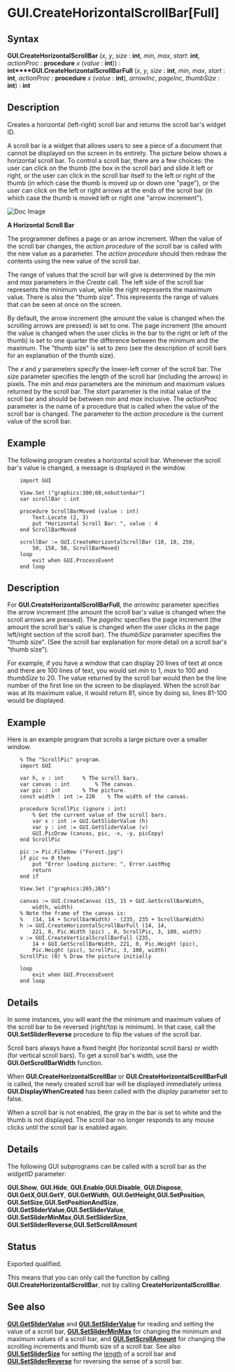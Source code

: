 
# GUI.CreateHorizontalScrollBar[Full]

## Syntax
**GUI.CreateHorizontalScrollBar** (_x_, _y_, _size_ : **int**,    _min_, _max_, _start_: **int**, _actionProc_ : **procedure** _x_ (_value_ : **int**)) : **int****GUI.CreateHorizontalScrollBarFull** (_x_, _y_, _size_ : **int**,    _min_, _max_, _start_ : **int**,    _actionProc_ : **procedure** _x_ (_value_ : **int**),    _arrowInc_, _pageInc_, _thumbSize_ : **int**) : **int**

## Description
Creates a horizontal (left-right) scroll bar and returns the scroll bar's widget ID. 

A scroll bar is a widget that allows users to see a piece of a document that cannot be displayed on the screen in its entirety. The picture below shows a horizontal scroll bar. To control a scroll bar, there are a few choices: the user can click on the thumb (the box in the scroll bar) and slide it left or right, or the user can click in the scroll bar itself to the left or right of the thumb (in which case the thumb is moved up or down one "page"), or the user can click on the left or right arrows at the ends of the scroll bar (in which case the thumb is moved left or right one "arrow increment"). 



![Doc Image](gui_createhorizontalscrollbar_full01.gif)

**A Horizontal Scroll Bar**

The programmer defines a page or an arrow increment. When the value of the scroll bar changes, the _action procedure_ of the scroll bar is called with the new value as a parameter. The _action procedure_ should then redraw the contents using the new value of the scroll bar.

The range of values that the scroll bar will give is determined by the _min_ and _max_ parameters in the _Create_ call. The left side of the scroll bar represents the minimum value, while the right represents the maximum value. There is also the "thumb size". This represents the range of values that can be seen at once on the screen.

By default, the arrow increment (the amount the value is changed when the scrolling arrows are pressed) is set to one. The page increment (the amount the value is changed when the user clicks in the bar to the right or left of the thumb) is set to one quarter the difference between the minimum and the maximum. The "thumb size" is set to zero (see the description of scroll bars for an explanation of the thumb size).

The _x_ and _y_ parameters specify the lower-left corner of the scroll bar. The _size_ parameter specifies the length of the scroll bar (including the arrows) in pixels. The _min_ and _max_ parameters are the minimum and maximum values returned by the scroll bar. The _start_ parameter is the initial value of the scroll bar and should be between _min_ and _max_ inclusive. The _actionProc_ parameter is the name of a procedure that is called when the value of the scroll bar is changed. The parameter to the _action procedure_ is the current value of the scroll bar.


## Example
The following program creates a horizontal scroll bar. Whenever the scroll bar's value is changed, a message is displayed in the window.



        import GUI 
        
        View.Set ("graphics:300;60,nobuttonbar") 
        var scrollBar : int
        
        procedure ScrollBarMoved (value : int)
            Text.Locate (2, 3)
            put "Horizontal Scroll Bar: ", value : 4
        end ScrollBarMoved
        
        scrollBar := GUI.CreateHorizontalScrollBar (10, 10, 250,
            50, 150, 50, ScrollBarMoved)
        loop
            exit when GUI.ProcessEvent
        end loop
## Description
For **GUI.CreateHorizontalScrollBarFull**, the _arrowInc_ parameter specifies the arrow increment (the amount the scroll bar's value is changed when the scroll arrows are pressed). The _pageInc_ specifies the page increment (the amount the scroll bar's value is changed when the user clicks in the page left/right section of the scroll bar). The _thumbSize_ parameter specifies the "thumb size". (See the scroll bar explanation for more detail on a scroll bar's "thumb size").

For example, if you have a window that can display 20 lines of text at once and there are 100 lines of text, you would set _min_ to 1, _max_ to 100 and _thumbSize_ to 20. The value returned by the scroll bar would then be the line number of the first line on the screen to be displayed. When the scroll bar was at its maximum value, it would return 81, since by doing so, lines 81-100 would be displayed. 


## Example
Here is an example program that scrolls a large picture over a smaller window.



        % The "ScrollPic" program.
        import GUI
        
        var h, v : int      % The scroll bars.
        var canvas : int        % The canvas.
        var pic : int       % The picture.
        const width : int := 220    % The width of the canvas.
        
        procedure ScrollPic (ignore : int)
            % Get the current value of the scroll bars.
            var x : int := GUI.GetSliderValue (h)
            var y : int := GUI.GetSliderValue (v)
            GUI.PicDraw (canvas, pic, -x, -y, picCopy)
        end ScrollPic
        
        pic := Pic.FileNew ("Forest.jpg")
        if pic <= 0 then
            put "Error loading picture: ", Error.LastMsg
            return
        end if
        
        View.Set ("graphics:265;265")
        
        canvas := GUI.CreateCanvas (15, 15 + GUI.GetScrollBarWidth, 
            width, width)
        % Note the frame of the canvas is:
        %   (14, 14 + ScrollbarWidth) - (235, 235 + ScrollbarWidth)
        h := GUI.CreateHorizontalScrollBarFull (14, 14,
            221, 0, Pic.Width (pic) , 0, ScrollPic, 3, 100, width)
        v := GUI.CreateVerticalScrollBarFull (235, 
            14 + GUI.GetScrollBarWidth, 221, 0, Pic.Height (pic), 
            Pic.Height (pic), ScrollPic, 3, 100, width)
        ScrollPic (0) % Draw the picture initially

        loop
            exit when GUI.ProcessEvent
        end loop
## Details
In some instances, you will want the the minimum and maximum values of the scroll bar to be reversed (right/top is minimum). In that case, call the **GUI.SetSliderReverse** procedure to flip the values of the scroll bar.

Scroll bars always have a fixed height (for horizontal scroll bars) or width (for vertical scroll bars). To get a scroll bar's width, use the **GUI.GetScrollBarWidth** function. 

When **GUI.CreateHorizontalScrollBar** or **GUI.CreateHorizontalScrollBarFull** is called, the newly created scroll bar will be displayed immediately unless **GUI.DisplayWhenCreated** has been called with the _display_ parameter set to false. 

When a scroll bar is not enabled, the gray in the bar is set to white and the thumb is not displayed. The scroll bar no longer responds to any mouse clicks until the scroll bar is enabled again.


## Details
The following GUI subprograms can be called with a scroll bar as the _widgetID_ parameter:


**GUI.Show**, **GUI.Hide**, **GUI.Enable**,**GUI.Disable**, **GUI.Dispose**, **GUI.GetX**,**GUI.GetY**, **GUI.GetWidth**, **GUI.GetHeight**,**GUI.SetPosition**, **GUI.SetSize**,**GUI.SetPositionAndSize**, **GUI.GetSliderValue**,**GUI.SetSliderValue**, **GUI.SetSliderMinMax**,**GUI.SetSliderSize**, **GUI.SetSliderReverse**,**GUI.SetScrollAmount**  



## Status
Exported qualified.

This means that you can only call the function by calling **GUI.CreateHorizontalScrollBar**, not by calling **CreateHorizontalScrollBar**.


## See also
**[GUI.GetSliderValue](gui_getslidervalue.html)** and **[GUI.SetSliderValue](gui_setslidervalue.html)** for reading and setting the value of a scroll bar, **[GUI.SetSliderMinMax](gui_setsliderminmax.html)** for changing the minimum and maximum values of a scroll bar, and **[GUI.SetScrollAmount](gui_setscrollamount.html)** for changing the scrolling increments and thumb size of a scroll bar. See also **[GUI.SetSliderSize](gui_setslidersize.html)** for setting the [length](length.html) of a scroll bar and **[GUI.SetSliderReverse](gui_setsliderreverse.html)** for reversing the sense of a scroll bar.

